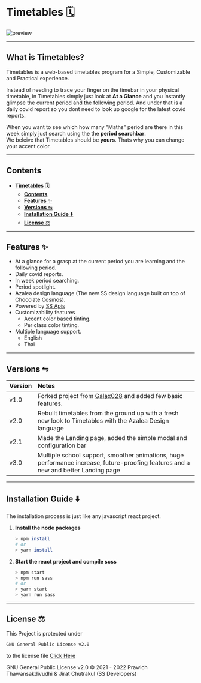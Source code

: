 # **Timetables** 🗓️

![preview](https://apis.ssdevelopers.xyz/images/macbooktimetable.png)

---
## What is Timetables?

Timetables is a web-based timetables program for a Simple, Customizable and Practical experience.

Instead of needing to trace your finger on the timebar in your physical timetable, in Timetables simply just look at **At a Glance** and you instantly glimpse the current period and the following period. And under that is a daily covid report so you dont need to look up google for the latest covid reports. 

When you want to see which how many "Maths" period are there in this week simply just search using the the **period searchbar**. <br />
We beleive that Timetables should be **yours**. Thats why you can change your accent color.

---
## **Contents**

- [**Timetables** 🗓️](#timetables-️)
  - [**Contents**](#contents)
  - [**Features** ✨](#features-)
  - [**Versions** ⇋](#versions-)
  - [**Installation Guide** ⬇️](#installation-guide-️)
  - [**License** ⚖️](#license-️)

---
## **Features** ✨

- At a glance for a grasp at the current period you are learning and the following period.
- Daily covid reports.
- In week period searching.
- Period spotlight.
- Azalea design language (The new SS design language built on top of Chocolate Cosmos).
- Powered by [SS Apis](https://github.com/SS-Developers/SS-APIs)
- Customizability features
   - Accent color based tinting.
   - Per class color tinting. 
- Multiple language support.
   - English
   - Thai

---
## **Versions** ⇋

|Version| Notes |
|:------|:------------|
|v1.0|Forked project from [Galax028](https://github.com/Galax028) and added few basic features.
|v2.0|Rebuilt timetables from the ground up with a fresh new look to Timetables with the Azalea Design language|
|v2.1|Made the Landing page, added the simple modal and configuration bar |
|v3.0|Multiple school support, smoother animations, huge performance increase, future-proofing features and a new and better Landing page |

---
## **Installation Guide** ⬇️
The installation process is just like any javascript react project.

1. **Install the node packages**
    ```zsh
    > npm install
    # or
    > yarn install
    ```
2. **Start the react project and compile scss**
    ```zsh
    > npm start
    > npm run sass
    # or
    > yarn start
    > yarn run sass
    ```


---
## **License** ⚖️

This Project is protected under

```
GNU General Public License v2.0
```
to the license file [Click Here](LICENSE)

GNU General Public License v2.0 © 2021 - 2022 Prawich Thawansakdivudhi & Jirat Chutrakul (SS Developers)
